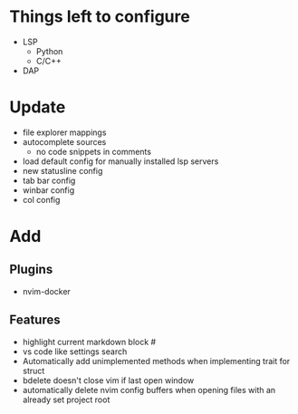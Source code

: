 # Things left to configure
- LSP
  - Python
  - C/C++
- DAP

# Update
- file explorer mappings
- autocomplete sources
  - no code snippets in comments
- load default config for manually installed lsp servers
- new statusline config
- tab bar config
- winbar config
- col config

# Add
## Plugins
- nvim-docker

## Features
- highlight current markdown block #
- vs code like settings search
- Automatically add unimplemented methods when implementing trait for struct
- bdelete doesn't close vim if last open window
- automatically delete nvim config buffers when opening files with an already set project root
